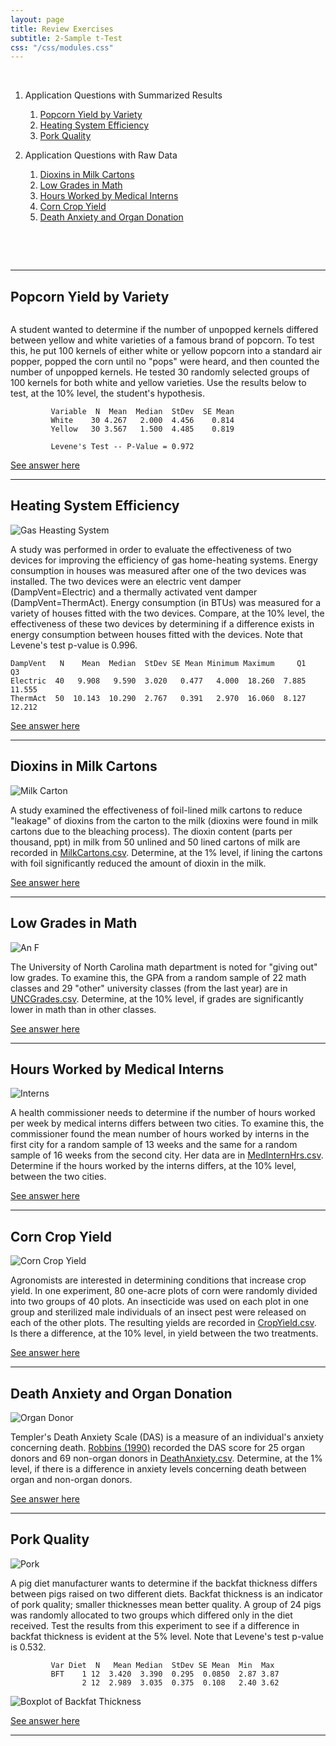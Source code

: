 ```yaml
---
layout: page
title: Review Exercises
subtitle: 2-Sample t-Test
css: "/css/modules.css"
---
```


&nbsp;

1. Application Questions with Summarized Results
    1. [Popcorn Yield by Variety](#popcorn-yield-by-variety)
    1. [Heating System Efficiency](#heating-system-efficiency)
    1. [Pork Quality](#pork-quality)

1. Application Questions with Raw Data
    1. [Dioxins in Milk Cartons](#dioxins-in-milk-cartons)
    1. [Low Grades in Math](#low-grades-in-math)
    1. [Hours Worked by Medical Interns](#hours-worked-by-medical-interns)
    1. [Corn Crop Yield](#corn-crop-yield)
    1. [Death Anxiety and Organ Donation](#death-anxiety-and-organ-donation)

&nbsp;

&nbsp;

----

## Popcorn Yield by Variety
<img src="zimgs/popcorn.jpg" alt="" class="img-right">

A student wanted to determine if the number of unpopped kernels differed between yellow and white varieties of a famous brand of popcorn. To test this, he put 100 kernels of either white or yellow popcorn into a standard air popper, popped the corn until no "pops" were heard, and then counted the number of unpopped kernels. He tested 30 randomly selected groups of 100 kernels for both white and yellow varieties. Use the results below to test, at the 10% level, the student's hypothesis.

```
         Variable  N  Mean  Median  StDev  SE Mean
         White    30 4.267   2.000  4.456    0.814
         Yellow   30 3.567   1.500  4.485    0.819

         Levene's Test -- P-Value = 0.972
```

[See answer here](zRevExAns/2Samplet.html#popcorn-yield-by-variety)

----

## Heating System Efficiency
<img src="zimgs/gas-heating-system.jpg" alt="Gas Heasting System" class="img-right">

A study was performed in order to evaluate the effectiveness of two devices for improving the efficiency of gas home-heating systems. Energy consumption in houses was measured after one of the two devices was installed. The two devices were an electric vent damper (DampVent=Electric) and a thermally activated vent damper (DampVent=ThermAct). Energy consumption (in BTUs) was measured for a variety of houses fitted with the two devices. Compare, at the 10% level, the effectiveness of these two devices by determining if a difference exists in energy consumption between houses fitted with the devices. Note that Levene's test p-value is 0.996.

```
DampVent   N    Mean  Median  StDev SE Mean Minimum Maximum     Q1     Q3
Electric  40   9.908   9.590  3.020   0.477   4.000  18.260  7.885 11.555
ThermAct  50  10.143  10.290  2.767   0.391   2.970  16.060  8.127 12.212
```

[See answer here](zRevExAns/2Samplet.html#heating-system-efficiency)

----
## Dioxins in Milk Cartons
<img src="zimgs/milk-carton.jpg" alt="Milk Carton" class="img-right">

A study examined the effectiveness of foil-lined milk cartons to reduce "leakage" of dioxins from the carton to the milk (dioxins were found in milk cartons due to the bleaching process). The dioxin content (parts per thousand, ppt) in milk from 50 unlined and 50 lined cartons of milk are recorded in [MilkCartons.csv](https://raw.githubusercontent.com/droglenc/NCData/master/MilkCartons.csv). Determine, at the 1% level, if lining the cartons with foil significantly reduced the amount of dioxin in the milk.

[See answer here](zRevExAns/2Samplet.html#dioxins-in-milk-cartons)

----

## Low Grades in Math
<img src="zimgs/F-grade.jpg" alt="An F" class="img-right">

The University of North Carolina math department is noted for "giving out" low grades. To examine this, the GPA from a random sample of 22 math classes and 29 "other" university classes (from the last year) are in [UNCGrades.csv](https://raw.githubusercontent.com/droglenc/NCData/master/UNCgrades.csv). Determine, at the 10% level, if grades are significantly lower in math than in other classes.

[See answer here](zRevExAns/2Samplet.html#low-grades-in-math)

----

## Hours Worked by Medical Interns
<img src="zimgs/interns.jpg" alt="Interns" class="img-right">

A health commissioner needs to determine if the number of hours worked per week by medical interns differs between two cities. To examine this, the commissioner found the mean number of hours worked by interns in the first city for a random sample of 13 weeks and the same for a random sample of 16 weeks from the second city. Her data are in [MedInternHrs.csv](https://sites.google.com/site/ncstats/data/MedInternHrs.csv). Determine if the hours worked by the interns differs, at the 10% level, between the two cities.

[See answer here](zRevExAns/2Samplet.html#hours-worked-by-medical-interns)

----

## Corn Crop Yield
<img src="zimgs/corn-crop-yield.jpg" alt="Corn Crop Yield" class="img-right">

Agronomists are interested in determining conditions that increase crop yield. In one experiment, 80 one-acre plots of corn were randomly divided into two groups of 40 plots. An insecticide was used on each plot in one group and sterilized male individuals of an insect pest were released on each of the other plots. The resulting yields are recorded in [CropYield.csv](https://raw.githubusercontent.com/droglenc/NCData/master/CropYield.csv). Is there a difference, at the 10% level, in yield between the two treatments.

[See answer here](zRevExAns/2Samplet.html#corn-crop-yield)

----

## Death Anxiety and Organ Donation
<img src="zimgs/organ-donor.png" alt="Organ Donor" class="img-right">

Templer's Death Anxiety Scale (DAS) is a measure of an individual's anxiety concerning death. [Robbins (1990)](http://www.tandfonline.com/doi/abs/10.1080/07481189008252363) recorded the DAS score for 25 organ donors and 69 non-organ donors in [DeathAnxiety.csv](https://raw.githubusercontent.com/droglenc/NCData/master/DeathAnxiety.csv). Determine, at the 1% level, if there is a difference in anxiety levels concerning death between organ and non-organ donors.

[See answer here](zRevExAns/2Samplet.html#death-anxiety-and-organ-donation)

----

## Pork Quality
<img src="zimgs/pork-stamp.jpg" alt="Pork" class="img-right">

A pig diet manufacturer wants to determine if the backfat thickness differs between pigs raised on two different diets. Backfat thickness is an indicator of pork quality; smaller thicknesses mean better quality. A group of 24 pigs was randomly allocated to two groups which differed only in the diet received. Test the results from this experiment to see if a difference in backfat thickness is evident at the 5% level. Note that Levene's test p-value is 0.532.

```
         Var Diet  N   Mean Median  StDev SE Mean  Min  Max
         BFT    1 12  3.420  3.390  0.295  0.0850  2.87 3.87
                2 12  2.989  3.035  0.375  0.108   2.40 3.62
```


<img src="zimgs/t2pigbft.png" alt="Boxplot of Backfat Thickness">


[See answer here](zRevExAns/2Samplet.html#pork-quality)

----

